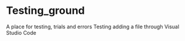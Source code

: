 # Testing_ground
A place for testing, trials and errors 
Testing adding a file through Visual Studio Code 